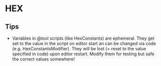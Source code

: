 # HEX

## Tips
- Variables in @tool scripts (like HexConstants) are ephemeral. They get set to the value in the script on editor start an can be changed via code (e.g. HexConstantsModifier). They will be lost (= reset to the value specified in code) upon editor restart. Modify them for testing but safe the correct values somewhere!
